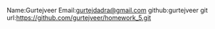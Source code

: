 Name:Gurtejveer
Email:gurtejdadra@gmail.com
github:gurtejveer
git url:https://github.com/gurtejveer/homework_5.git
